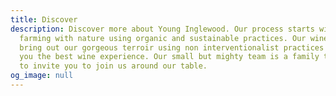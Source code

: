 ```yaml
---
title: Discover
description: Discover more about Young Inglewood. Our process starts with
  farming with nature using organic and sustainable practices. Our winemakers
  bring out our gorgeous terroir using non interventionalist practices to give
  you the best wine experience. Our small but mighty team is a family that hopes
  to invite you to join us around our table.
og_image: null
---
```

